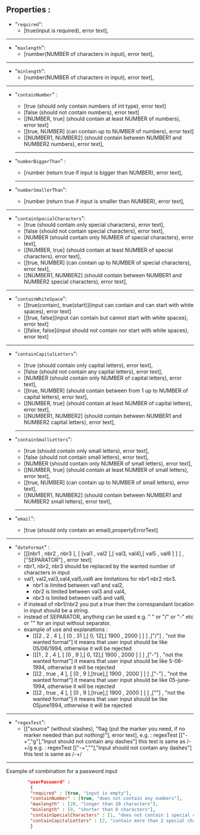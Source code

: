 ## Properties :

- "`required`": 
   - [true(input is required), error text],
----------

- "`maxlength`": 
    - [number(NUMBER of characters in input), error text],
----------
- "`minlength`":    
   - [number(NUMBER of characters in input), error text],
----------
- "`containNumber`" :   
    - [true (should only contain numbers of int type), error text]
    - [false (should not contain numbers), error text]
    - [[NUMBER, true] (should contain at least NUMBER of numbers), error text]
    - [[true, NUMBER] (can contain up to NUMBER of numbers), error text]
    - [[NUMBER1, NUMBER2] (should contain between NUMBER1 and NUMBER2 numbers), error text],
   ----------
- "`numberBiggerThan`" :    
   - [number (return true if input is bigger than NUMBER), error text],
   ----------

- "`numberSmallerThan`":    
    - [number (return true if input is smaller than NUMBER), error text],
----------
- "`containSpecialCharacters`": 
    - [true (should contain only special characters), error text],
    - [false (should not contain special characters), error text],
    - [NUMBER (should contain only NUMBER of special characters), error text],
    - [[NUMBER, true] (should contain at least NUMBER of special characters), error text],
    - [[true, NUMBER] (can contain up to NUMBER of special characters), error text],
    - [[NUMBER1, NUMBER2] (should contain between NUMBER1 and NUMBER2 special characters), error text],
----------

- "`containWhiteSpace`":
    - [[true(contain), true(start)](input can contain and can start with white spaces), error text]
    - [[true, false](input can contain but cannot start with white spaces), error text]
    - [[false, false](input should not contain nor start with white spaces), error text]


----------

- "`containCapitalLetters`":
    - [true (should contain only capital letters), error text],
    - [false (should not contain any capital letters), error text],
    - [NUMBER (should contain only NUMBER of capital letters), error text],
    - [[true, NUMBER] (should contain between from 1 up to NUMBER of capital letters), error text],
    - [[NUMBER, true] (should contain at least NUMBER of capital letters), error text],
    - [[NUMBER1, NUMBER2] (should contain between NUMBER1 and NUMBER2 capital letters), error text],
                     
   ----------

- "`containSmallLetters`":  
    - [true (should contain only small letters), error text],
    - [false (should not contain small letters), error text],
    - [NUMBER (should contain only NUMBER of small letters), error text],
    - [[NUMBER, true] (should contain at least NUMBER of small letters), error text],
    - [[true, NUMBER] (can contain up to NUMBER of small letters), error text],
    - [[NUMBER1, NUMBER2] (should contain between NUMBER1 and NUMBER2 small letters), error text],
                        
    ----------

- "`email`": 
     - [true (should only contain an email),propertyErrorText]
    
----------

- "`dateFormat`" : 
	- [[[nbr1 , nbr2 , nbr3 ], [ [val1 , val2 ],[ val3, val4],[ val5 , val6 ] ] ] ,["SEPARATOR"] , error text] 
	- nbr1, nbr2, nbr3 should be replaced by the wanted number of characters in input 
	- val1, val2,val3,val4,val5,val6 are limitations for nbr1 nbr2 nbr3. 
		- nbr1 is limited between val1 and val2,
		- nbr2 is limited between val3 and val4,
		- nbr3 is limited between val5 and val6,
	- if instead of nbr1/nbr2 you put a true then the correspandant location in input should be a string.
	- instead of SEPARATOR, anything can be used e.g. " " or "/" or "-" etc or "" for an input without separator.
	- example of use and explanations : 
		- [[[2 , 2 , 4 ], [ [0 , 31 ],[ 0, 12],[ 1900 , 2000 ] ] ] ,["/"] , "not the wanted format"]
			it means that user input should be like 05/06/1994, otherwise it will be rejected
		- [[[1 , 2 , 4 ], [ [0 , 9 ],[ 0, 12],[ 1900 , 2000 ] ] ] ,["-"] , "not the wanted format"]
			it means that user input should be like 5-06-1994, otherwise it will be rejected
		- [[[2 , true , 4 ], [ [0 , 9 ],[true],[ 1900 , 2000 ] ] ] ,["-"] , "not the wanted format"]
			it means that user input should be like 05-june-1994, otherwise it will be rejected
		- [[[2 , true , 4 ], [ [0 , 9 ],[true],[ 1900 , 2000 ] ] ] ,[""] , "not the wanted format"]
			it means that user input should be like 05june1994, otherwise it will be rejected

----------


- "`regexTest`": 
    - [["source" (without slashes), "flag (put the marker you need, if no marker needed than put nothing)"], error text],
    e.g. : regexTest [["-+","g"],"Input should not contain any dashes"] this test is same as /-+/g
    e.g. : regexTest [["-+",""],"Input should not contain any dashes"] this test is same as /-+/


----------


Example of combination for a password input 

```JSON
        "userPassword" : 
         {
	     "required" : [true, "input is empty"],
	     "containNumber" : [true, "does not contain any numbers"],
	     "maxlength" : [20, "longer than 20 characters"],
	     "minlength" : [8, "shorter than 8 characters"],
	     "containSpecialCharacters" : [1, "does not contain 1 special character"],
	     "containCapitalLetters" : [2, "contain more than 2 special characters"]
		 }
```


